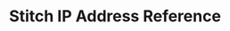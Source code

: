 ---
# -------------------------- #
#      Page & Formatting     #
# -------------------------- #

title: Stitch IP Address Reference
permalink: /security/stitch-ip-addresses
redirect_from: /account-security/stitch-ip-addresses
summary: "The IP addresses Stitch uses for each supported data pipeline region."

key: "ip-addresses"
type: "security"
content-type: "data-processing"
weight: 5

input: false
layout: general
feedback: true


# -------------------------- #
#        Introduction        #
# -------------------------- #

intro: |
  {% capture region-note %}
  **Not sure which data pipeline region your account uses?** [Click here for help]({{ link.security.supported-operating-regions | prepend: site.baseurl | append: "#identify-data-pipeline-region" }}).
  {% endcapture %}
  {% include note.html type="single-line" content=region-note %}

  To connect to some integrations and destinations, you'll need to grant Stitch access by whitelisting our IP addresses. The IP addresses you use depend on the [data pipeline region]({{ link.security.supported-operating-regions | prepend: site.baseurl }}) your account is in.

  In this guide:

  {% for region in site.data.stitch.regions %}
  - [{{ region.name }} region IP addresses](#{{ region.id }}-ip-addresses)
  {% endfor %}


# -------------------------- #
#           Content          #
# -------------------------- #

sections:
  - content: |
      {% for region in site.data.stitch.regions %}
      ## {{ region.name }} region IP addresses {#{{ region.id }}-ip-addresses}

      If your Stitch account uses the **{{ region.name }}** region, you'll use the following list of IP addresses when asked to perform any IP whitelisting:

      {% for ip in ip-addresses[region.id] %}
      - {{ ip.ip }}
      {% endfor %}

      **Need a comma-delimited list of these IP addresses?** Click **Copy** to copy the list to your clipboard:

      {% capture ip-list %}
      {% for ip in ip-addresses[region.id] %}{{ ip.ip }}{% unless forloop.last == true %},{% endunless %}{% endfor %}
      {% endcapture %}

      {% capture code %}{{ ip-list | strip }}
      {% endcapture %}

      {% include layout/code-snippet.html code=code language="markdown" %}

      {% unless forloop.last == true %}
      <hr>
      {% endunless %}
      {% endfor %}
---